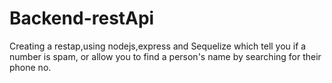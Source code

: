 # Backend-restApi
Creating a restap,using nodejs,express and Sequelize which tell you if a number is spam, or allow you to find a person's name by searching for their phone no.
